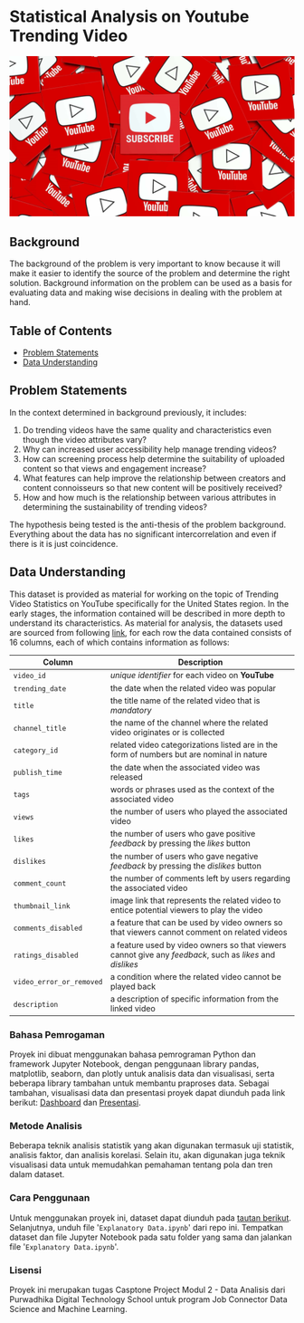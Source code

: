 # Statistical Analysis on Youtube Trending Video
![Project Logo](banner-porto-3.png)

##  Background
The background of the problem is very important to know because it will make it easier to identify the source of the problem and determine the right solution. Background information on the problem can be used as a basis for evaluating data and making wise decisions in dealing with the problem at hand.

## Table of Contents
- [Problem Statements](#problem-statements)
- [Data Understanding](#data-understanding)

## Problem Statements
In the context determined in background previously, it includes:
1. Do trending videos have the same quality and characteristics even though the video attributes vary?
2. Why can increased user accessibility help manage trending videos?
3. How can screening process help determine the suitability of uploaded content so that views and engagement increase?
4. What features can help improve the relationship between creators and content connoisseurs so that new content will be positively received?
5. How and how much is the relationship between various attributes in determining the sustainability of trending videos?

The hypothesis being tested is the anti-thesis of the problem background. Everything about the data has no significant intercorrelation and even if there is it is just coincidence.

## Data Understanding
This dataset is provided as material for working on the topic of Trending Video Statistics on YouTube specifically for the United States region. In the early stages, the information contained will be described in more depth to understand its characteristics. As material for analysis, the datasets used are sourced from following [link](https://drive.google.com/drive/folders/1JFhDSfs4vzWuCdsBFObEp5sVLQMo-dR1), for each row the data contained consists of 16 columns, each of which contains information as follows:

| Column | Description |
| --- | ---  |
| `video_id` | *unique identifier* for each video on **YouTube** |
| `trending_date` | the date when the related video was popular |
| `title` | the title name of the related video that is *mandatory* |
| `channel_title` | the name of the channel where the related video originates or is collected |
| `category_id` | related video categorizations listed are in the form of numbers but are nominal in nature |
| `publish_time` | the date when the associated video was released |
| `tags` | words or phrases used as the context of the associated video |
| `views` | the number of users who played the associated video |
| `likes` | the number of users who gave positive *feedback* by pressing the *likes* button |
| `dislikes` | the number of users who gave negative *feedback* by pressing the *dislikes* button |
| `comment_count` | the number of comments left by users regarding the associated video |
| `thumbnail_link` | image link that represents the related video to entice potential viewers to play the video |
| `comments_disabled` | a feature that can be used by video owners so that viewers cannot comment on related videos |
| `ratings_disabled` | a feature used by video owners so that viewers cannot give any *feedback*, such as *likes* and *dislikes* |
| `video_error_or_removed` | a condition where the related video cannot be played back |
| `description` | a description of specific information from the linked video |



### Bahasa Pemrogaman
Proyek ini dibuat menggunakan bahasa pemrograman Python dan framework Jupyter Notebook, dengan penggunaan library pandas, matplotlib, seaborn, dan plotly untuk analisis data dan visualisasi, serta beberapa library tambahan untuk membantu praproses data. Sebagai tambahan, visualisasi data dan presentasi proyek dapat diunduh pada link berikut: [Dashboard](https://public.tableau.com/app/profile/muhammad.reyhan.arighy/viz/Tableau-USvideos-Capstone2/Dashboard?publish=yes) dan [Presentasi](https://www.youtube.com/watch?v=MDm8X7vweHs&t=18s).

### Metode Analisis
Beberapa teknik analisis statistik yang akan digunakan termasuk uji statistik, analisis faktor, dan analisis korelasi. Selain itu, akan digunakan juga teknik visualisasi data untuk memudahkan pemahaman tentang pola dan tren dalam dataset.

### Cara Penggunaan
Untuk menggunakan proyek ini, dataset dapat diunduh pada [tautan berikut](https://drive.google.com/drive/folders/1uw9ptpZpbd3RHc77j-qeELPbcdwaniS4). Selanjutnya, unduh file '`Explanatory Data.ipynb`' dari repo ini. Tempatkan dataset dan file Jupyter Notebook pada satu folder yang sama dan jalankan file '`Explanatory Data.ipynb`'.

### Lisensi
Proyek ini merupakan tugas Casptone Project Modul 2 - Data Analisis dari Purwadhika Digital Technology School untuk program Job Connector Data Science and Machine Learning.

